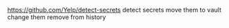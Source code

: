 <https://github.com/Yelp/detect-secrets>
 detect secrets
 move them to vault
 change them
 remove from history
